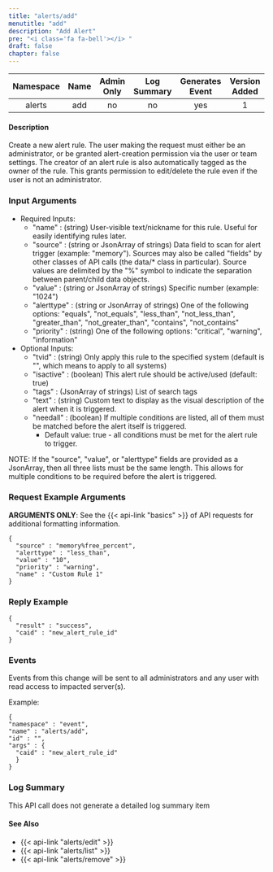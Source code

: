 ```yaml
---
title: "alerts/add"
menutitle: "add"
description: "Add Alert"
pre: "<i class='fa fa-bell'></i> "
draft: false
chapter: false
---
```


| Namespace | Name | Admin Only | Log Summary | Generates Event | Version Added
|:----------------:|:--------:|:--------:|:--------:|:--------:|:---:|
| alerts | add | no | no | yes | 1 |

#### Description
Create a new alert rule. The user making the request must either be an administrator, or be granted alert-creation permission via the user or team settings. The creator of an alert rule is also automatically tagged as the owner of the rule. This grants permission to edit/delete the rule even if the user is not an administrator.

### Input Arguments
* Required Inputs:
   * "name" : (string) User-visible text/nickname for this rule. Useful for easily identifying rules later.
   * "source" : (string or JsonArray of strings) Data field to scan for alert trigger (example: "memory"). Sources may also be called "fields" by other classes of API calls (the data/* class in particular). Source values are delimited by the "%" symbol to indicate the separation between parent/child data objects.
   * "value" : (string or JsonArray of strings) Specific number (example: "1024")
   * "alerttype" : (string or JsonArray of strings) One of the following options: "equals", "not_equals", "less_than", "not_less_than", "greater_than", "not_greater_than", "contains", "not_contains"
   * "priority" : (string) One of the following options: "critical", "warning", "information"
* Optional Inputs:
   * "tvid" : (string) Only apply this rule to the specified system (default is "", which means to apply to all systems)
   * "isactive" : (boolean) This alert rule should be active/used (default: true)
   * "tags" : (JsonArray of strings) List of search tags
   * "text" : (string) Custom text to display as the visual description of the alert when it is triggered.
   * "needall" : (boolean) If multiple conditions are listed, all of them must be matched before the alert itself is triggered.
      * Default value: true - all conditions must be met for the alert rule to trigger.

NOTE: If the "source", "value", or "alerttype" fields are provided as a JsonArray, then all three lists must be the same length. This allows for multiple conditions to be required before the alert is triggered.

### Request Example Arguments
**ARGUMENTS ONLY**: See the {{< api-link "basics" >}} of API requests for additional formatting information.

```
{
  "source" : "memory%free_percent",
  "alerttype" : "less_than",
  "value" : "10",
  "priority" : "warning",
  "name" : "Custom Rule 1"
}
```

### Reply Example
```
{
  "result" : "success",
  "caid" : "new_alert_rule_id"
}
```

### Events
Events from this change will be sent to all administrators and any user with read access to impacted server(s). 

Example:
```
{
"namespace" : "event",
"name" : "alerts/add",
"id" : "",
"args" : {
  "caid" : "new_alert_rule_id"
  }
}
```

### Log Summary
This API call does not generate a detailed log summary item


#### See Also
* {{< api-link "alerts/edit" >}}
* {{< api-link "alerts/list" >}}
* {{< api-link "alerts/remove" >}}
